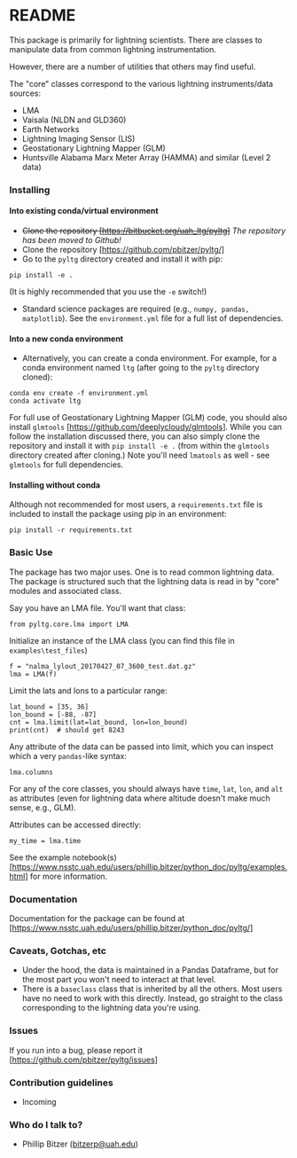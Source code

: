 # README #

This package is primarily for lightning scientists. There are classes to manipulate data from common lightning instrumentation.

However, there are a number of utilities that others may find useful.

The "core" classes correspond to the various lightning instruments/data sources:
- LMA
- Vaisala (NLDN and GLD360)
- Earth Networks
- Lightning Imaging Sensor (LIS)
- Geostationary Lightning Mapper (GLM)
- Huntsville Alabama Marx Meter Array (HAMMA) and similar (Level 2 data) 

### Installing ###

#### Into existing conda/virtual environment ####

* ~~Clone the repository [https://bitbucket.org/uah_ltg/pyltg]~~ *The repository has been moved to Github!*
* Clone the repository [https://github.com/pbitzer/pyltg/]
* Go to the `pyltg` directory created and install it with pip:
```
pip install -e .
```
(It is highly recommended that you use the `-e` switch!)

* Standard science packages are required (e.g., `numpy, pandas, matplotlib`).
See the `environment.yml` file for a full list of dependencies.

#### Into a new conda environment ####

* Alternatively, you can create a conda environment. For example, for a conda
environment named `ltg` (after going to the `pyltg` directory cloned):
```
conda env create -f environment.yml
conda activate ltg
```

For full use of Geostationary Lightning Mapper (GLM) code, you should also 
install `glmtools`  [https://github.com/deeplycloudy/glmtools]. While you
can follow the installation discussed there, you can also simply clone the 
repository and install it with `pip install -e .`  (from within
the `glmtools` directory created after cloning.) Note you'll need `lmatools`
as well - see `glmtools` for full dependencies.   

#### Installing without conda ####

Although not recommended for most users, a `requirements.txt` file is included
to install the package using pip in an environment:

```
pip install -r requirements.txt
```

### Basic Use ###

The package has two major uses. One is to read common lightning data.
The package is structured such that the lightning data is read in by
"core" modules and associated class. 

Say you have an LMA file. You'll want that class:
```
from pyltg.core.lma import LMA
```

Initialize an instance of the LMA class (you can find this file in
`examples\test_files`)
```
f = "nalma_lylout_20170427_07_3600_test.dat.gz"
lma = LMA(f)
```

Limit the lats and lons to a particular range: 
```
lat_bound = [35, 36]
lon_bound = [-88, -87]
cnt = lma.limit(lat=lat_bound, lon=lon_bound)
print(cnt)  # should get 8243
```

Any attribute of the data can be passed into limit, which you can inspect
which a very `pandas`-like syntax:
```
lma.columns
```

For any of the core classes, you should always have `time`, `lat`, `lon`, 
and `alt` as attributes (even for lightning data where altitude 
doesn't make much sense, e.g., GLM).

Attributes can be accessed directly:
```
my_time = lma.time
```
See the example notebook(s) [https://www.nsstc.uah.edu/users/phillip.bitzer/python_doc/pyltg/examples.html] for more information.

### Documentation

Documentation for the package can be found at [https://www.nsstc.uah.edu/users/phillip.bitzer/python_doc/pyltg/]

### Caveats, Gotchas, etc ###

* Under the hood, the data is maintained in a Pandas Dataframe, but for the most part you won't need to interact at that level.
* There is a `baseclass` class that is inherited by all the others. Most users have no need to work with this directly. Instead, go straight to the class corresponding to the lightning data you're using.

### Issues ###
If you run into a bug, please report it [https://github.com/pbitzer/pyltg/issues]

### Contribution guidelines ###

* Incoming

### Who do I talk to? ###

* Phillip Bitzer (bitzerp@uah.edu)
